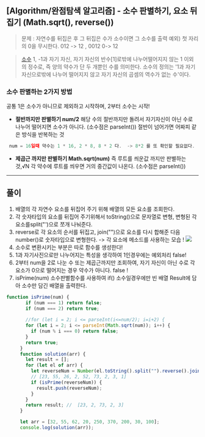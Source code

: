 ## [Algorithm/완점탐색 알고리즘] - 소수 판별하기,  요소 뒤집기 (Math.sqrt(), reverse())

> 문제 : 자연수를 뒤집은 후 그 뒤집은 수가 소수이면 그 소수를 출력
>    예외) 첫 자리의 0을 무시한다. 012 -> 12 , 0012 0-> 12

>[소수](https://namu.wiki/w/%EC%86%8C%EC%88%98(%EC%88%98%EB%A1%A0))
>1, -1과 자기 자신, 자기 자신의 반수[1]로밖에 나누어떨어지지 않는 1 이외의 정수로, 즉 양의 약수가 단 두 개뿐인 수를 의미한다.
>소수의 정의는 '1과 자기 자신으로밖에 나누어 떨어지지 않고 자기 자신의 곱셈의 역수가 없는 수'이다.


### 소수 판별하는 2가지 방법
공통 1은 소수가 아니므로 제외하고 시작하며, 2부터 소수는 시작!
- **절반까지만 판별하기 num/2**
 해당 수의 절반까지만 돌려서 자기자신이 아닌 수로 나누어 떨어지면 소수가 아니다. (소수점은 parseInt())
  절반이 넘어가면 어짜피 같은 방식을 반복하는 것


```js
 num = 16일때 약수는 1 * 16, 2 * 8, 8 * 2 다.  -> 8*2 를 또 확인할 필요없다.
```
- **제곱근 까지만 판별하기 Math.sqrt(num)**
  즉 루트를 씌운값 까지만 판별하는 것,√N  각 약수에 루트를 씌우면 거의 중간값이 나온다. (소수점은 parseInt())
****

## 풀이

1. 배열의 각 자연수 요소를 뒤집어 주기 위해 배열의 모든 요소를 조회한다.
2. 각 숫자타입의 요소를 뒤집어 주기위해서 toString()으로 문자열로 변형, 변형된 각 요소를split("')으로 쪼개 나눠준다. 
3. reverse로 각 요소의 순서를 뒤집고, join("")으로 요소를 다시 합해준 다음 number()로 숫자타입으로 변형한다.
-> 각 요소에 메소드를 사용하는 모습 ! ![](https://images.velog.io/images/estell/post/fec8cd78-66c2-4538-9d7c-0c665f89f723/%E1%84%89%E1%85%B3%E1%84%8F%E1%85%B3%E1%84%85%E1%85%B5%E1%86%AB%E1%84%89%E1%85%A3%E1%86%BA%202022-02-13%20%E1%84%8B%E1%85%A9%E1%84%92%E1%85%AE%204.31.32.png)
4. 소수로 변환시키는 부분은 따로 함수를 생성한다! 
5. 1과 자기사진으로만 나누어지는 특성을 생각하여 1인경우에는 예외처리 false!
6. 2부터 num을 2로 나눈 수 또는 제곱근까지만 조회하여, 자기 자신이 아닌 수로 각 요소가 0으로 떨어지는 경우 약수가 아니다. false !
7. isPrime(num) 소수판별함수를 사용하여 if() 소수일경우에만 빈 배열 Result에 담아 소수만 담긴 배열을 출력한다.


 ```js
 function isPrime(num) {
        if (num === 1) return false;
   		if (num === 2) return true;
        
        //for (let i = 2; i <= parseInt(i<=num/2); i=i+2) {
        for (let i = 2; i <= parseInt(Math.sqrt(num)); i++) {
          if (num % i === 0) return false;
        }
        return true;
      }
      function solution(arr) {
        let result = [];
        for (let el of arr) {
          let reverseNum = Number(el.toString().split("").reverse().join(""));
          // [23, 55, 26, 2, 52, 73, 2, 3, 1]
          if (isPrime(reverseNum)) {
            result.push(reverseNum);
          }
        }
        return result; //  [23, 2, 73, 2, 3]
      }

      let arr = [32, 55, 62, 20, 250, 370, 200, 30, 100];
      console.log(solution(arr));